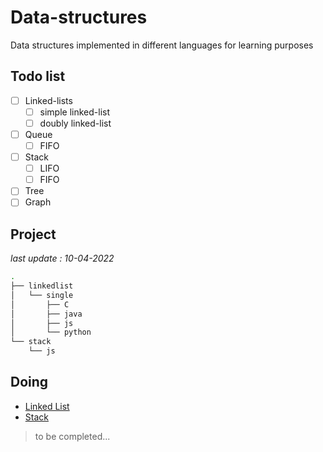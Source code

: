 # Data-structures
Data structures implemented in different languages for learning purposes

## Todo list

- [ ] Linked-lists
  - [ ] simple linked-list
  - [ ] doubly linked-list
- [ ] Queue
  - [ ] FIFO
- [ ] Stack
  - [ ] LIFO
  - [ ] FIFO
- [ ] Tree
- [ ] Graph

## Project 

*last update : 10-04-2022*

```bash
.
├── linkedlist
│   └── single
│       ├── C
│       ├── java
│       ├── js
│       └── python
└── stack
    └── js
```

## Doing
- [Linked List](linkedlist/single)
- [Stack](stack)


> to be completed...

